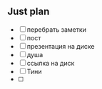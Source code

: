 ## Just plan
- [ ] перебрать заметки
- [ ] пост
- [ ] презентация на диске 
- [ ] душа
- [ ] ссылка на диск
- [ ] Тини
- [ ]
